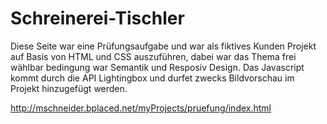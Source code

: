 # Schreinerei-Tischler
Diese Seite war eine Prüfungsaufgabe und war als fiktives Kunden Projekt auf Basis von HTML und CSS auszuführen, dabei war das Thema frei wählbar bedingung war Semantik und Resposiv Design.
Das Javascript kommt durch die API Lightingbox und durfet zwecks Bildvorschau im Projekt hinzugefügt werden.

http://mschneider.bplaced.net/myProjects/pruefung/index.html

